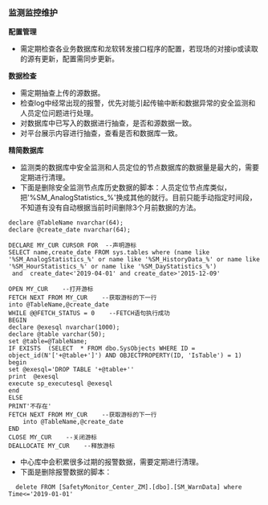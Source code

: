 ### 监测监控维护

**配置管理**

- 需定期检查各业务数据库和龙软转发接口程序的配置，若现场的对接ip或读取的源有更新，配置需同步更新。

**数据检查**

- 需定期抽查上传的源数据。
- 检查log中经常出现的报警，优先对能引起传输中断和数据异常的安全监测和人员定位问题进行处理。
- 对数据库中已写入的数据进行抽查，是否和源数据一致。
- 对平台展示内容进行抽查，查看是否和数据库一致。

**精简数据库**

- 监测类的数据库中安全监测和人员定位的节点数据库的数据量是最大的，需要定期进行清理。
- 下面是删除安全监测节点库历史数据的脚本：人员定位节点库类似，把'%SM_AnalogStatistics_%'换成其他的就行。目前只能手动指定时间段，不知道有没有自动根据当前时间删除3个月前数据的方法。
```shell
declare @TableName nvarchar(64);
declare @create_date nvarchar(64);
	
DECLARE MY_CUR CURSOR FOR  --声明游标
SELECT name,create_date FROM sys.tables where (name like '%SM_AnalogStatistics_%' or name like '%SM_HistoryData_%' or name like '%SM_HourStatistics_%' or name like '%SM_DayStatistics_%')
 and  create_date<'2019-04-01' and create_date>'2015-12-09'

OPEN MY_CUR    --打开游标
FETCH NEXT FROM MY_CUR    --获取游标的下一行
into @TableName,@create_date
WHILE @@FETCH_STATUS = 0    --FETCH语句执行成功 
BEGIN
declare @exesql nvarchar(1000);
declare @table varchar(50);
set @table=@TableName;
IF EXISTS  (SELECT  * FROM dbo.SysObjects WHERE ID = object_id(N'['+@table+']') AND OBJECTPROPERTY(ID, 'IsTable') = 1) 
begin
set @exesql='DROP TABLE '+@table+''
print  @exesql
execute sp_executesql @exesql
end
ELSE 
PRINT'不存在'
FETCH NEXT FROM MY_CUR    --获取游标的下一行
    into @TableName,@create_date
END
CLOSE MY_CUR    --关闭游标
DEALLOCATE MY_CUR    --释放游标
```

- 中心库中会积累很多过期的报警数据，需要定期进行清理。
- 下面是删除报警数据的脚本：
```shell
  delete FROM [SafetyMonitor_Center_ZM].[dbo].[SM_WarnData] where Time<='2019-01-01'
```